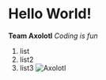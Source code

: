 # Hello World!
**Team Axolotl**
*Coding is fun*
1. list
2. list2
3. list3
 ![Axolotl](/Desktop/Axolotl.jpg)
